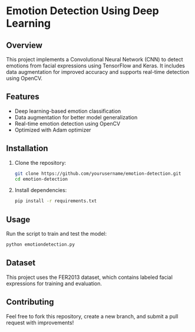 # Emotion Detection Using Deep Learning

## Overview
This project implements a Convolutional Neural Network (CNN) to detect emotions from facial expressions using TensorFlow and Keras. It includes data augmentation for improved accuracy and supports real-time detection using OpenCV.

## Features
- Deep learning-based emotion classification
- Data augmentation for better model generalization
- Real-time emotion detection using OpenCV
- Optimized with Adam optimizer

## Installation
1. Clone the repository:
   ```bash
   git clone https://github.com/yourusername/emotion-detection.git
   cd emotion-detection
   ```
2. Install dependencies:
   ```bash
   pip install -r requirements.txt
   ```

## Usage
Run the script to train and test the model:
```bash
python emotiondetection.py
```

## Dataset
This project uses the FER2013 dataset, which contains labeled facial expressions for training and evaluation.

## Contributing
Feel free to fork this repository, create a new branch, and submit a pull request with improvements!

